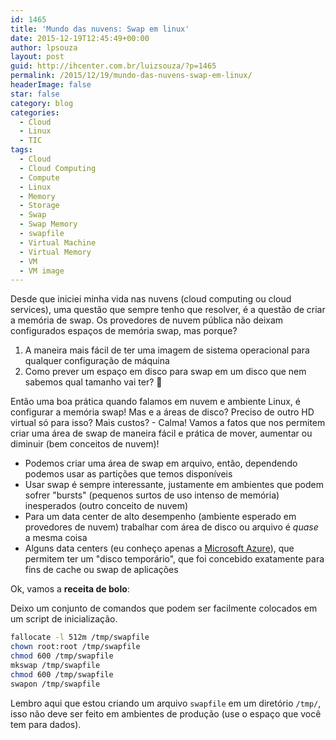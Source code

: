 ```yaml
---
id: 1465
title: 'Mundo das nuvens: Swap em linux'
date: 2015-12-19T12:45:49+00:00
author: lpsouza
layout: post
guid: http://ihcenter.com.br/luizsouza/?p=1465
permalink: /2015/12/19/mundo-das-nuvens-swap-em-linux/
headerImage: false
star: false
category: blog
categories:
  - Cloud
  - Linux
  - TIC
tags:
  - Cloud
  - Cloud Computing
  - Compute
  - Linux
  - Memory
  - Storage
  - Swap
  - Swap Memory
  - swapfile
  - Virtual Machine
  - Virtual Memory
  - VM
  - VM image
---
```

Desde que iniciei minha vida nas nuvens (cloud computing ou cloud services), uma questão que sempre tenho que resolver, é a questão de criar a memória de swap. Os provedores de nuvem pública não deixam configurados espaços de memória swap, mas porque?

1. A maneira mais fácil de ter uma imagem de sistema operacional para qualquer configuração de máquina
2. Como prever um espaço em disco para swap em um disco que nem sabemos qual tamanho vai ter? 🙂

Então uma boa prática quando falamos em nuvem e ambiente Linux, é configurar a memória swap! Mas e a áreas de disco? Preciso de outro HD virtual só para isso? Mais custos? - Calma! Vamos a fatos que nos permitem criar uma área de swap de maneira fácil e prática de mover, aumentar ou diminuir (bem conceitos de nuvem)!

* Podemos criar uma área de swap em arquivo, então, dependendo podemos usar as partições que temos disponíveis
* Usar swap é sempre interessante, justamente em ambientes que podem sofrer "bursts" (pequenos surtos de uso intenso de memória) inesperados (outro conceito de nuvem)
* Para um data center de alto desempenho (ambiente esperado em provedores de nuvem) trabalhar com área de disco ou arquivo é _quase_ a mesma coisa
* Alguns data centers (eu conheço apenas a [Microsoft Azure](https://azure.microsoft.com)), que permitem ter um "disco temporário", que foi concebido exatamente para fins de cache ou swap de aplicações

Ok, vamos a **receita de bolo**:

Deixo um conjunto de comandos que podem ser facilmente colocados em um script de inicialização.

```bash
fallocate -l 512m /tmp/swapfile
chown root:root /tmp/swapfile
chmod 600 /tmp/swapfile
mkswap /tmp/swapfile
chmod 600 /tmp/swapfile
swapon /tmp/swapfile
```

Lembro aqui que estou criando um arquivo `swapfile` em um diretório `/tmp/`, isso não deve ser feito em ambientes de produção (use o espaço que você tem para dados).
